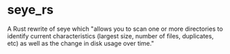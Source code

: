 # seye_rs
A Rust rewrite of seye which "allows you to scan one or more directories to identify current characteristics (largest size, number of files, duplicates, etc) as well as the change in disk usage over time."
